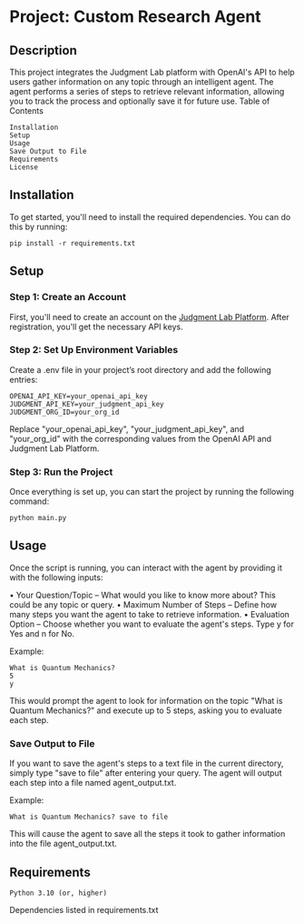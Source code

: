# Project: Custom Research Agent

## Description

This project integrates the Judgment Lab platform with OpenAI's API to help users gather information on any topic through an intelligent agent. The agent performs a series of steps to retrieve relevant information, allowing you to track the process and optionally save it for future use.
Table of Contents

```
Installation
Setup
Usage
Save Output to File
Requirements
License
```

## Installation

To get started, you'll need to install the required dependencies. You can do this by running:

```
pip install -r requirements.txt
```

## Setup


### Step 1: Create an Account
First, you'll need to create an account on the [Judgment Lab Platform](https://app.judgmentlabs.ai/register). After registration, you'll get the necessary API keys.

### Step 2: Set Up Environment Variables
Create a .env file in your project’s root directory and add the following entries:

```
OPENAI_API_KEY=your_openai_api_key
JUDGMENT_API_KEY=your_judgment_api_key
JUDGMENT_ORG_ID=your_org_id
```
Replace "your_openai_api_key", "your_judgment_api_key", and "your_org_id" with the corresponding values from the OpenAI API and Judgment Lab Platform.

### Step 3: Run the Project
Once everything is set up, you can start the project by running the following command:
```
python main.py
```

## Usage

Once the script is running, you can interact with the agent by providing it with the following inputs:


  • Your Question/Topic – What would you like to know more about? This could be any topic or query.
  • Maximum Number of Steps – Define how many steps you want the agent to take to retrieve information.
  • Evaluation Option – Choose whether you want to evaluate the agent's steps. Type y for Yes and n for No.
  
Example:
```
What is Quantum Mechanics?
5
y
```
This would prompt the agent to look for information on the topic "What is Quantum Mechanics?" and execute up to 5 steps, asking you to evaluate each step.

### Save Output to File

If you want to save the agent's steps to a text file in the current directory, simply type "save to file" after entering your query. The agent will output each step into a file named agent_output.txt.

Example:
```
What is Quantum Mechanics? save to file
```
This will cause the agent to save all the steps it took to gather information into the file agent_output.txt.

## Requirements

```
Python 3.10 (or, higher)
```
Dependencies listed in requirements.txt


